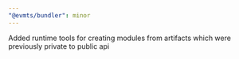 ```yaml
---
"@evmts/bundler": minor
---
```


Added runtime tools for creating modules from artifacts which were previously private to public api
